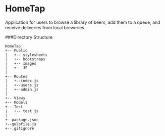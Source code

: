 # HomeTap
Application for users to browse a library of beers, add them to a queue, and receive deliveries from local breweries.

###Directory Structure

```
HomeTap
+-- Public
|   +-- stylesheets
|   +-- bootstraps
|   +-- Images
|   +-- JS
|
+-- Routes
|   +--index.js
|   +--users.js
|   +--admin.js
|
+-- Views
+-- Models
+-- Test
|   +-- test.js
|
+--package.json
+--gulpfile.js
+--.gitignore
```
